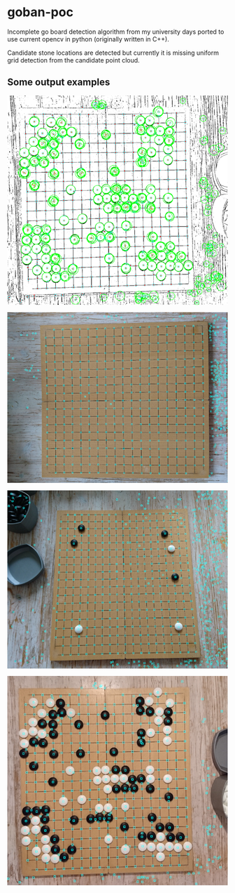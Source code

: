 # goban-poc

Incomplete go board detection algorithm from my university days ported to use current opencv in python (originally written in C++).

Candidate stone locations are detected but currently it is missing uniform grid detection from the candidate point cloud.


## Some output examples

![Debug data](docs/debug_0.png)

![Empty board](docs/board_0.png)


![Board](docs/board_1.png)


![Board](docs/board_2.png)

